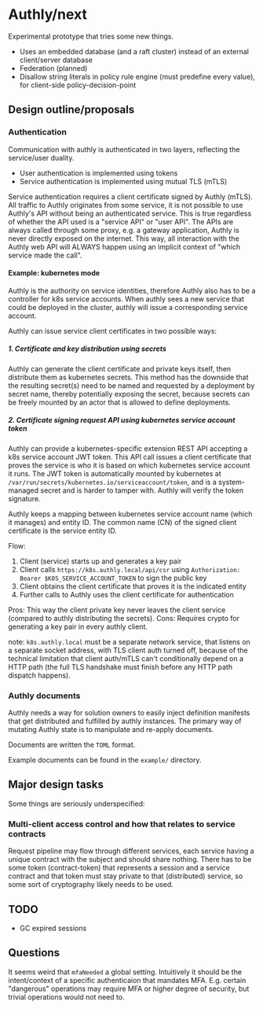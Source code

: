 # Authly/next

Experimental prototype that tries some new things.

* Uses an embedded database (and a raft cluster) instead of an external client/server database
* Federation (planned)
* Disallow string literals in policy rule engine (must predefine every value), for client-side policy-decision-point

## Design outline/proposals
### Authentication
Communication with authly is authenticated in two layers, reflecting the service/user duality.

* User authentication is implemented using tokens
* Service authentication is implemented using mutual TLS (mTLS)

Service authentication requires a client certificate signed by Authly (mTLS).
All traffic to Authly originates from some service, it is not possible to use Authly's API without being an authenticated service.
This is true regardless of whether the API used is a "service API" or "user API".
The APIs are always called through some proxy, e.g. a gateway application, Authly is never directly exposed on the internet.
This way, all interaction with the Authly web API will ALWAYS happen using an implicit context of "which service made the call".

#### Example: kubernetes mode
Authly is the authority on service identities, therefore Authly also has to be a controller for k8s service accounts.
When authly sees a new service that could be deployed in the cluster, authly will issue a corresponding service account.

Authly can issue service client certificates in two possible ways:

##### 1. Certificate and key distribution using secrets
Authly can generate the client certificate and private keys itself, then distribute them as kubernetes secrets.
This method has the downside that the resulting secret(s) need to be named and requested by a deployment by secret name, thereby potentially exposing the secret,
because secrets can be freely mounted by an actor that is allowed to define deployments.

##### 2. Certificate signing request API using kubernetes service account token
Authly can provide a kubernetes-specific extension REST API accepting a k8s service account JWT token.
This API call issues a client certificate that proves the service is who it is based on which kubernetes service account it runs.
The JWT token is automatically mounted by kubernetes at `/var/run/secrets/kubernetes.io/serviceaccount/token`, and is a system-managed secret and is harder to tamper with.
Authly will verify the token signature.

Authly keeps a mapping between kubernetes service account name (which it manages) and entity ID.
The common name (CN) of the signed client certificate is the service entity ID.

Flow:
1. Client (service) starts up and generates a key pair
2. Client calls `https://k8s.authly.local/api/csr` using `Authorization: Bearer $K8S_SERVICE_ACCOUNT_TOKEN` to sign the public key
3. Client obtains the client certificate that proves it is the indicated entity
4. Further calls to Authly uses the client certificate for authentication

Pros: This way the client private key never leaves the client service (compared to authly distributing the secrets).
Cons: Requires crypto for generating a key pair in every authly client.

note: `k8s.authly.local` must be a separate network service, that listens on a separate socket address, with TLS client auth turned off, because of the technical limitation that client auth/mTLS can't conditionally depend on a HTTP path (the full TLS handshake must finish before any HTTP path dispatch happens).

### Authly documents
Authly needs a way for solution owners to easily inject definition manifests that get distributed and fulfilled by authly instances.
The primary way of mutating Authly state is to manipulate and re-apply documents.

Documents are written the `TOML` format.

Example documents can be found in the `example/` directory.

## Major design tasks
Some things are seriously underspecified:

### Multi-client access control and how that relates to service contracts
Request pipeline may flow through different services, each service having a unique contract with the subject and should share nothing.
There has to be some token (contract-token) that represents a session and a service contract and that token must stay private to that (distributed) service,
so some sort of cryptography likely needs to be used.

## TODO
* GC expired sessions

## Questions
It seems weird that `mfaNeeded` a global setting. Intuitively it should be the intent/context of a specific authenticaion that mandates MFA.
E.g. certain "dangerous" operations may require MFA or higher degree of security, but trivial operations would not need to.

